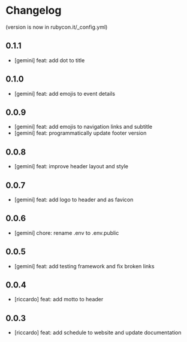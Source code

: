 # Changelog

(version is now in rubycon.it/_config.yml)

## 0.1.1

* [gemini] feat: add dot to title

## 0.1.0

* [gemini] feat: add emojis to event details

## 0.0.9

* [gemini] feat: add emojis to navigation links and subtitle
* [gemini] feat: programmatically update footer version

## 0.0.8

* [gemini] feat: improve header layout and style

## 0.0.7

* [gemini] feat: add logo to header and as favicon

## 0.0.6

* [gemini] chore: rename .env to .env.public

## 0.0.5

* [gemini] feat: add testing framework and fix broken links

## 0.0.4

* [riccardo] feat: add motto to header

## 0.0.3

* [riccardo] feat: add schedule to website and update documentation
